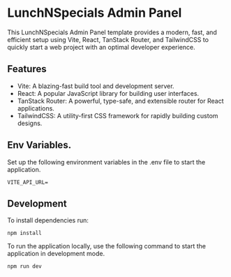 # LunchNSpecials Admin Panel

This LunchNSpecials Admin Panel template provides a modern, fast, and efficient setup using Vite, React, TanStack Router, and TailwindCSS to quickly start a web project with an optimal developer experience.

## Features

- Vite: A blazing-fast build tool and development server.
- React: A popular JavaScript library for building user interfaces.
- TanStack Router: A powerful, type-safe, and extensible router for React applications.
- TailwindCSS: A utility-first CSS framework for rapidly building custom designs.

## Env Variables.

Set up the following environment variables in the .env file to start the application.

```
VITE_API_URL=
```

## Development
To install dependencies run:

```
npm install
```

To run the application locally, use the following command to start the application in development mode.

```
npm run dev
```